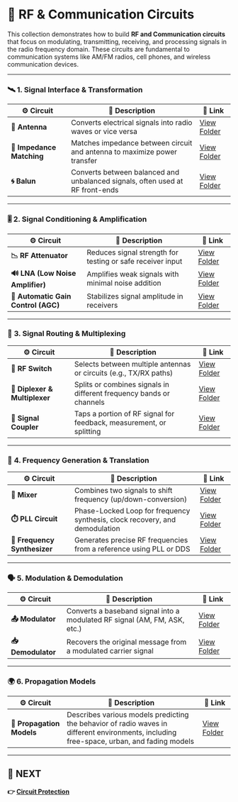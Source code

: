 # 📡 RF & Communication Circuits

This collection demonstrates how to build **RF and Communication circuits** that focus on modulating, transmitting, receiving, and processing signals in the radio frequency domain. These circuits are fundamental to communication systems like AM/FM radios, cell phones, and wireless communication devices.

---

### 🛰️ **1. Signal Interface & Transformation**
| ⚙️ Circuit              | 📜 Description                                                                  | 🔗 Link                                      |
|------------------------|----------------------------------------------------------------------------------|---------------------------------------------|
| **📡 Antenna**         | Converts electrical signals into radio waves or vice versa                      | [View Folder](./Signal_Interface/Antenna)                    |
| **📡 Impedance Matching** | Matches impedance between circuit and antenna to maximize power transfer        | [View Folder](.//Signal_Interface/Impedance_Matching)         |
| **🌀 Balun**            | Converts between balanced and unbalanced signals, often used at RF front-ends   | [View Folder](.//Signal_Interface/Balun)                      |

---

### 🎚️ **2. Signal Conditioning & Amplification**
| ⚙️ Circuit                         | 📜 Description                                                                  | 🔗 Link                                |
|------------------------------------|---------------------------------------------------------------------------------|----------------------------------------|
| **📉 RF Attenuator**               | Reduces signal strength for testing or safe receiver input                      | [View Folder](./Signal_Conditioning/RF_Attenuator)         |
| **🔊 LNA (Low Noise Amplifier)**   | Amplifies weak signals with minimal noise addition                              | [View Folder](./Signal_Conditioning/LNA)                   |
| **🔄 Automatic Gain Control (AGC)**| Stabilizes signal amplitude in receivers                                        | [View Folder](./Signal_Conditioning/AGC)                   |

---

### 🔀 **3. Signal Routing & Multiplexing**
| ⚙️ Circuit                    | 📜 Description                                                                 | 🔗 Link                              |
|-------------------------------|-------------------------------------------------------------------------------|---------------------------------------|
| **📵 RF Switch**              | Selects between multiple antennas or circuits (e.g., TX/RX paths)             | [View Folder](./Signal_Routing/RF_Switch)            |
| **🔂 Diplexer & Multiplexer** | Splits or combines signals in different frequency bands or channels           | [View Folder](./Signal_Routing/Diplexer)             |
| **🔀 Signal Coupler**         | Taps a portion of RF signal for feedback, measurement, or splitting           | [View Folder](./Signal_Routing/Signal_Coupler)       |

---

### 📶 **4. Frequency Generation & Translation**
| ⚙️ Circuit                   | 📜 Description                                                                  | 🔗 Link                                      |
|------------------------------|----------------------------------------------------------------------------------|---------------------------------------------|
| **🔁 Mixer**                 | Combines two signals to shift frequency (up/down-conversion)                    | [View Folder](./Frequency_Generation/Mixer)                      |
| **⏱️ PLL Circuit**           | Phase-Locked Loop for frequency synthesis, clock recovery, and demodulation     | [View Folder](./Frequency_Generation/PLL)                        |
| **🧭 Frequency Synthesizer** | Generates precise RF frequencies from a reference using PLL or DDS              | [View Folder](./Frequency_Generation/Frequency_Synthesizer)      |

---

### 🗣️ **5. Modulation & Demodulation**
| ⚙️ Circuit               | 📜 Description                                                              | 🔗 Link                          |
|--------------------------|------------------------------------------------------------------------------|-----------------------------------|
| **📤 Modulator**         | Converts a baseband signal into a modulated RF signal (AM, FM, ASK, etc.)   | [View Folder](./Modulator_Demodulator/Modulator)        |
| **📥 Demodulator**       | Recovers the original message from a modulated carrier signal               | [View Folder](./Modulator_Demodulator/Demodulator)      |

---

### 🌍 **6. Propagation Models**
| ⚙️ Circuit               | 📜 Description                                                              | 🔗 Link                          |
|--------------------------|------------------------------------------------------------------------------|-----------------------------------|
| **📡 Propagation Models** | Describes various models predicting the behavior of radio waves in different environments, including free-space, urban, and fading models | [View Folder](./Propagation_Models)        |

---

## 🔹 NEXT  
**👉 [Circuit Protection](../../Circuit_Protection)**
